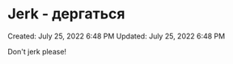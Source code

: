 # Jerk - дергаться

Created: July 25, 2022 6:48 PM
Updated: July 25, 2022 6:48 PM

Don't jerk please!